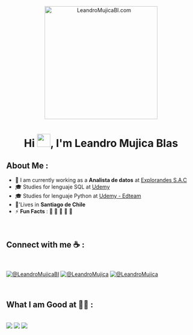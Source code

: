 <div align="center" width="50">
    <img alt="LeandroMujicaBI.com" src="./assets/oh hi there.png" width="300"/>
</div>
<h1 align="center">Hi <img src="https://media.giphy.com/media/hvRJCLFzcasrR4ia7z/giphy.gif" width="35">, I'm Leandro Mujica Blas</h1>


## About Me :

- 🏢 I am currently working as a **Analista de datos** at [Explorandes S.A.C](https://www.explorandes.com/es)
- 🎓 Studies for lenguaje SQL at [Udemy](https://www.udemy.com/course/the-complete-sql-bootcamp/?utm_source=bing&utm_medium=udemyads&utm_campaign=BG-Search_Keyword_Alpha_Prof_la.EN_cc.ROW-English&campaigntype=Search&portfolio=Bing-ROW-English&language=EN&product=Course&test=&audience=Keyword&topic=SQL&priority=Alpha&utm_content=deal4584&utm_term=_._ag_1321615365041688_._ad__._kw_sql+certification+free_._de_c_._dm__._pl__._ti_kwd-82602083626923%3Aloc-38_._li_143462_._pd__._&matchtype=b&msclkid=6aea98e47c361a40f73fffe2f455e9d9&couponCode=2021PM25)
- 🎓 Studies for lenguaje Python at [Udemy - Edteam](https://www.udemy.com/)
- 🏡'Lives in **Santiago de Chile**
- ⚡ **Fun Facts** : 🍕 🏉 🏏 🎥 🚞

<br>

## Connect with me ☕ :

<br>

[![@LeandroMujicaBI](https://img.icons8.com/fluency/48/000000/instagram-new.png "@LeandroMujica")](https://www.instagram.com/leandromujicablas/) [![@LeandroMujica](https://img.icons8.com/fluency/48/000000/facebook.png "@LeandroMujica")](https://www.facebook.com/LeandroMujicaBI) [![@LeandroMujica](https://img.icons8.com/fluency/48/000000/linkedin.png "@Leandro Mujica")](https://www.linkedin.com/in/analyst-business-intelligence/)

<br>

## What I am Good at 🧑‍💻 :

<br>

<img src="https://img.icons8.com/color/48/000000/html-5--v1.png"/>

<img src="https://img.icons8.com/color/48/000000/java-coffee-cup-logo--v1.png"/>

<img src="https://img.icons8.com/color/48/000000/mysql-logo.png"/>


<br>
